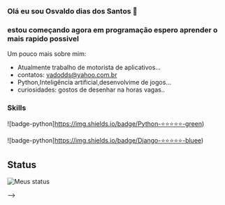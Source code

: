 ### Olá eu sou Osvaldo dias dos Santos 👋
### estou começando agora em programação espero aprender o mais rapido possivel 

Um pouco mais sobre mim:

- Atualmente trabalho de motorista de aplicativos...
- contatos: [vadodds@yahoo.com.br](osvaldodds10@gmail.com)
- Python,Inteligência artificial,desenvolvime de jogos...
-  curiosidades: gostos de desenhar na horas vagas..

### Skills

![badge-python]https://img.shields.io/badge/Python-⭐⭐⭐⭐⭐-green)

![badge-python]https://img.shields.io/badge/Django-⭐⭐⭐⭐⭐-bluee)


## Status

![Meus status](https://github-readme-stats.vercel.app/api?username=Osvaldodds&show_icons=true&theme=radical)

-->
